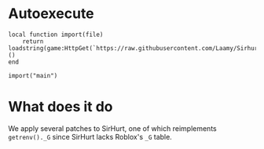 # Autoexecute

```luau
local function import(file)
    return loadstring(game:HttpGet(`https://raw.githubusercontent.com/Laamy/SirhurtPatches/main/{file}.luau`))()
end

import("main")
```

# What does it do

We apply several patches to SirHurt, one of which reimplements ``getrenv()._G`` since SirHurt lacks Roblox's ``_G`` table.
